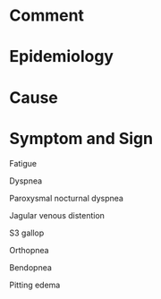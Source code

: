 # Comment

# Epidemiology

# Cause

# Symptom and Sign

Fatigue

Dyspnea

Paroxysmal nocturnal dyspnea

Jagular venous distention

S3 gallop

Orthopnea

Bendopnea

Pitting edema
